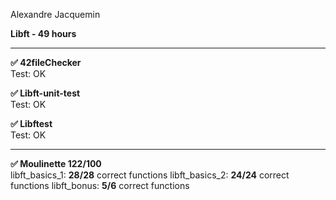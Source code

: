 Alexandre Jacquemin

**Libft - 49 hours**

----

**✅ 42fileChecker**  
Test: OK

**✅ Libft-unit-test**  
Test: OK

**✅ Libftest**  
Test: OK

----

**✅ Moulinette 122/100**  
libft_basics_1: **28/28** correct functions
libft_basics_2: **24/24** correct functions
libft_bonus: **5/6** correct functions
